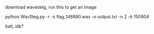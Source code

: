 

download wavesteg, run this to get an image

python WavSteg.py -r -s flag_148890.wav -o output.txt -n 2 -b 150904

bait, idk?